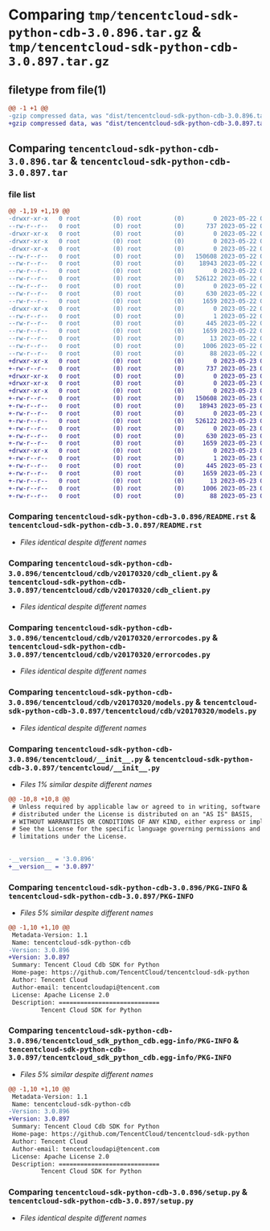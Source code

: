 # Comparing `tmp/tencentcloud-sdk-python-cdb-3.0.896.tar.gz` & `tmp/tencentcloud-sdk-python-cdb-3.0.897.tar.gz`

## filetype from file(1)

```diff
@@ -1 +1 @@
-gzip compressed data, was "dist/tencentcloud-sdk-python-cdb-3.0.896.tar", last modified: Mon May 22 00:17:10 2023, max compression
+gzip compressed data, was "dist/tencentcloud-sdk-python-cdb-3.0.897.tar", last modified: Tue May 23 02:16:23 2023, max compression
```

## Comparing `tencentcloud-sdk-python-cdb-3.0.896.tar` & `tencentcloud-sdk-python-cdb-3.0.897.tar`

### file list

```diff
@@ -1,19 +1,19 @@
-drwxr-xr-x   0 root         (0) root         (0)        0 2023-05-22 00:17:10.000000 tencentcloud-sdk-python-cdb-3.0.896/
--rw-r--r--   0 root         (0) root         (0)      737 2023-05-22 00:17:10.000000 tencentcloud-sdk-python-cdb-3.0.896/README.rst
-drwxr-xr-x   0 root         (0) root         (0)        0 2023-05-22 00:17:10.000000 tencentcloud-sdk-python-cdb-3.0.896/tencentcloud/
-drwxr-xr-x   0 root         (0) root         (0)        0 2023-05-22 00:17:10.000000 tencentcloud-sdk-python-cdb-3.0.896/tencentcloud/cdb/
-drwxr-xr-x   0 root         (0) root         (0)        0 2023-05-22 00:17:10.000000 tencentcloud-sdk-python-cdb-3.0.896/tencentcloud/cdb/v20170320/
--rw-r--r--   0 root         (0) root         (0)   150608 2023-05-22 00:17:10.000000 tencentcloud-sdk-python-cdb-3.0.896/tencentcloud/cdb/v20170320/cdb_client.py
--rw-r--r--   0 root         (0) root         (0)    18943 2023-05-22 00:17:10.000000 tencentcloud-sdk-python-cdb-3.0.896/tencentcloud/cdb/v20170320/errorcodes.py
--rw-r--r--   0 root         (0) root         (0)        0 2023-05-22 00:17:10.000000 tencentcloud-sdk-python-cdb-3.0.896/tencentcloud/cdb/v20170320/__init__.py
--rw-r--r--   0 root         (0) root         (0)   526122 2023-05-22 00:17:10.000000 tencentcloud-sdk-python-cdb-3.0.896/tencentcloud/cdb/v20170320/models.py
--rw-r--r--   0 root         (0) root         (0)        0 2023-05-22 00:17:10.000000 tencentcloud-sdk-python-cdb-3.0.896/tencentcloud/cdb/__init__.py
--rw-r--r--   0 root         (0) root         (0)      630 2023-05-22 00:17:10.000000 tencentcloud-sdk-python-cdb-3.0.896/tencentcloud/__init__.py
--rw-r--r--   0 root         (0) root         (0)     1659 2023-05-22 00:17:10.000000 tencentcloud-sdk-python-cdb-3.0.896/PKG-INFO
-drwxr-xr-x   0 root         (0) root         (0)        0 2023-05-22 00:17:10.000000 tencentcloud-sdk-python-cdb-3.0.896/tencentcloud_sdk_python_cdb.egg-info/
--rw-r--r--   0 root         (0) root         (0)        1 2023-05-22 00:17:10.000000 tencentcloud-sdk-python-cdb-3.0.896/tencentcloud_sdk_python_cdb.egg-info/dependency_links.txt
--rw-r--r--   0 root         (0) root         (0)      445 2023-05-22 00:17:10.000000 tencentcloud-sdk-python-cdb-3.0.896/tencentcloud_sdk_python_cdb.egg-info/SOURCES.txt
--rw-r--r--   0 root         (0) root         (0)     1659 2023-05-22 00:17:10.000000 tencentcloud-sdk-python-cdb-3.0.896/tencentcloud_sdk_python_cdb.egg-info/PKG-INFO
--rw-r--r--   0 root         (0) root         (0)       13 2023-05-22 00:17:10.000000 tencentcloud-sdk-python-cdb-3.0.896/tencentcloud_sdk_python_cdb.egg-info/top_level.txt
--rw-r--r--   0 root         (0) root         (0)     1006 2023-05-22 00:17:10.000000 tencentcloud-sdk-python-cdb-3.0.896/setup.py
--rw-r--r--   0 root         (0) root         (0)       88 2023-05-22 00:17:10.000000 tencentcloud-sdk-python-cdb-3.0.896/setup.cfg
+drwxr-xr-x   0 root         (0) root         (0)        0 2023-05-23 02:16:22.000000 tencentcloud-sdk-python-cdb-3.0.897/
+-rw-r--r--   0 root         (0) root         (0)      737 2023-05-23 02:16:22.000000 tencentcloud-sdk-python-cdb-3.0.897/README.rst
+drwxr-xr-x   0 root         (0) root         (0)        0 2023-05-23 02:16:22.000000 tencentcloud-sdk-python-cdb-3.0.897/tencentcloud/
+drwxr-xr-x   0 root         (0) root         (0)        0 2023-05-23 02:16:22.000000 tencentcloud-sdk-python-cdb-3.0.897/tencentcloud/cdb/
+drwxr-xr-x   0 root         (0) root         (0)        0 2023-05-23 02:16:22.000000 tencentcloud-sdk-python-cdb-3.0.897/tencentcloud/cdb/v20170320/
+-rw-r--r--   0 root         (0) root         (0)   150608 2023-05-23 02:16:22.000000 tencentcloud-sdk-python-cdb-3.0.897/tencentcloud/cdb/v20170320/cdb_client.py
+-rw-r--r--   0 root         (0) root         (0)    18943 2023-05-23 02:16:22.000000 tencentcloud-sdk-python-cdb-3.0.897/tencentcloud/cdb/v20170320/errorcodes.py
+-rw-r--r--   0 root         (0) root         (0)        0 2023-05-23 02:16:22.000000 tencentcloud-sdk-python-cdb-3.0.897/tencentcloud/cdb/v20170320/__init__.py
+-rw-r--r--   0 root         (0) root         (0)   526122 2023-05-23 02:16:22.000000 tencentcloud-sdk-python-cdb-3.0.897/tencentcloud/cdb/v20170320/models.py
+-rw-r--r--   0 root         (0) root         (0)        0 2023-05-23 02:16:22.000000 tencentcloud-sdk-python-cdb-3.0.897/tencentcloud/cdb/__init__.py
+-rw-r--r--   0 root         (0) root         (0)      630 2023-05-23 02:16:22.000000 tencentcloud-sdk-python-cdb-3.0.897/tencentcloud/__init__.py
+-rw-r--r--   0 root         (0) root         (0)     1659 2023-05-23 02:16:22.000000 tencentcloud-sdk-python-cdb-3.0.897/PKG-INFO
+drwxr-xr-x   0 root         (0) root         (0)        0 2023-05-23 02:16:22.000000 tencentcloud-sdk-python-cdb-3.0.897/tencentcloud_sdk_python_cdb.egg-info/
+-rw-r--r--   0 root         (0) root         (0)        1 2023-05-23 02:16:22.000000 tencentcloud-sdk-python-cdb-3.0.897/tencentcloud_sdk_python_cdb.egg-info/dependency_links.txt
+-rw-r--r--   0 root         (0) root         (0)      445 2023-05-23 02:16:22.000000 tencentcloud-sdk-python-cdb-3.0.897/tencentcloud_sdk_python_cdb.egg-info/SOURCES.txt
+-rw-r--r--   0 root         (0) root         (0)     1659 2023-05-23 02:16:22.000000 tencentcloud-sdk-python-cdb-3.0.897/tencentcloud_sdk_python_cdb.egg-info/PKG-INFO
+-rw-r--r--   0 root         (0) root         (0)       13 2023-05-23 02:16:22.000000 tencentcloud-sdk-python-cdb-3.0.897/tencentcloud_sdk_python_cdb.egg-info/top_level.txt
+-rw-r--r--   0 root         (0) root         (0)     1006 2023-05-23 02:16:22.000000 tencentcloud-sdk-python-cdb-3.0.897/setup.py
+-rw-r--r--   0 root         (0) root         (0)       88 2023-05-23 02:16:23.000000 tencentcloud-sdk-python-cdb-3.0.897/setup.cfg
```

### Comparing `tencentcloud-sdk-python-cdb-3.0.896/README.rst` & `tencentcloud-sdk-python-cdb-3.0.897/README.rst`

 * *Files identical despite different names*

### Comparing `tencentcloud-sdk-python-cdb-3.0.896/tencentcloud/cdb/v20170320/cdb_client.py` & `tencentcloud-sdk-python-cdb-3.0.897/tencentcloud/cdb/v20170320/cdb_client.py`

 * *Files identical despite different names*

### Comparing `tencentcloud-sdk-python-cdb-3.0.896/tencentcloud/cdb/v20170320/errorcodes.py` & `tencentcloud-sdk-python-cdb-3.0.897/tencentcloud/cdb/v20170320/errorcodes.py`

 * *Files identical despite different names*

### Comparing `tencentcloud-sdk-python-cdb-3.0.896/tencentcloud/cdb/v20170320/models.py` & `tencentcloud-sdk-python-cdb-3.0.897/tencentcloud/cdb/v20170320/models.py`

 * *Files identical despite different names*

### Comparing `tencentcloud-sdk-python-cdb-3.0.896/tencentcloud/__init__.py` & `tencentcloud-sdk-python-cdb-3.0.897/tencentcloud/__init__.py`

 * *Files 1% similar despite different names*

```diff
@@ -10,8 +10,8 @@
 # Unless required by applicable law or agreed to in writing, software
 # distributed under the License is distributed on an "AS IS" BASIS,
 # WITHOUT WARRANTIES OR CONDITIONS OF ANY KIND, either express or implied.
 # See the License for the specific language governing permissions and
 # limitations under the License.
 
 
-__version__ = '3.0.896'
+__version__ = '3.0.897'
```

### Comparing `tencentcloud-sdk-python-cdb-3.0.896/PKG-INFO` & `tencentcloud-sdk-python-cdb-3.0.897/PKG-INFO`

 * *Files 5% similar despite different names*

```diff
@@ -1,10 +1,10 @@
 Metadata-Version: 1.1
 Name: tencentcloud-sdk-python-cdb
-Version: 3.0.896
+Version: 3.0.897
 Summary: Tencent Cloud Cdb SDK for Python
 Home-page: https://github.com/TencentCloud/tencentcloud-sdk-python
 Author: Tencent Cloud
 Author-email: tencentcloudapi@tencent.com
 License: Apache License 2.0
 Description: ============================
         Tencent Cloud SDK for Python
```

### Comparing `tencentcloud-sdk-python-cdb-3.0.896/tencentcloud_sdk_python_cdb.egg-info/PKG-INFO` & `tencentcloud-sdk-python-cdb-3.0.897/tencentcloud_sdk_python_cdb.egg-info/PKG-INFO`

 * *Files 5% similar despite different names*

```diff
@@ -1,10 +1,10 @@
 Metadata-Version: 1.1
 Name: tencentcloud-sdk-python-cdb
-Version: 3.0.896
+Version: 3.0.897
 Summary: Tencent Cloud Cdb SDK for Python
 Home-page: https://github.com/TencentCloud/tencentcloud-sdk-python
 Author: Tencent Cloud
 Author-email: tencentcloudapi@tencent.com
 License: Apache License 2.0
 Description: ============================
         Tencent Cloud SDK for Python
```

### Comparing `tencentcloud-sdk-python-cdb-3.0.896/setup.py` & `tencentcloud-sdk-python-cdb-3.0.897/setup.py`

 * *Files identical despite different names*

